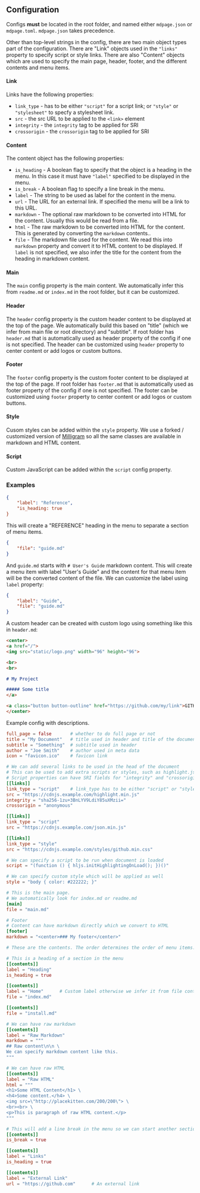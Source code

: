 ## Configuration

Configs **must** be located in the root folder, and named either `mdpage.json` or `mdpage.toml`. 
`mdpage.json` takes precedence.

Other than top-level strings in the config, there are two main object types part of the configuration.
There are "Link" objects used in the `"links"` property to specify script or style links.
There are also "Content" objects which are used to specify the main page, header, footer, and the different contents and menu items.

#### Link

Links have the following properties:

- `link_type` - has to be either `"script"` for a script link; or `"style"` or `"stylesheet"` to specfy a stylesheet link.
- `src` - the src URL to be applied to the `<link>` element
- `integrity` - the `integrity` tag to be applied for SRI
- `crossorigin` - the `crossorigin` tag to be applied for SRI

#### Content

The content object has the following properties:

- `is_heading` - A boolean flag to specify that the object is a heading in the menu. In this case it must have `"label"` specified to be displayed in the menu.
- `is_break` - A boolean flag to specify a line break in the menu.
- `label` - The string to be used as label for the content in the menu.
- `url` - The URL for an external link. If specified the menu will be a link to this URL.
- `markdown` - The optional raw markdown to be converted into HTML for the content. Usually this would be read from a file.
- `html` - The raw markdown to be converted into HTML for the content. This is generated by converting the `markdown` contents..
- `file` - The markdown file used for the content. We read this into `markdown` property and convert it to HTML content to be displayed. If `label` is not specified, we also infer the title for the content from the heading in markdown content.

#### Main

The `main` config property is the main content. We automatically infer this from `readme.md` or `index.md` in the root folder, but it can be customized.

#### Header

The `header` config property is the custom header content to be displayed at the top of the page. We automatically build this based on "title" (which we infer from main file or root directory) and "subtitle". If root folder has `header.md` that is automatically used as header property of the config if one is not specified. The header can be customized using `header` property to center content or add logos or custom buttons.

#### Footer

The `footer` config property is the custom footer content to be displayed at the top of the page. If root folder has `footer.md` that is automatically used as footer property of the config if one is not specified. The footer can be customized using `footer` property to center content or add logos or custom buttons.

#### Style

Cusom styles can be added within the `style` property. We use a forked / customized version of [Milligram](https://milligram.io/) so all the same classes are available in markdown and HTML content.

#### Script

Custom JavaScript can be added within the `script` config property.

### Examples

```json
{
    "label": "Reference",
    "is_heading: true
}
```

This will create a "REFERENCE" heading in the menu to separate a section of menu items.

```json
{
    "file": "guide.md"
}
```

And `guide.md` starts with `# User's Guide` markdown content.
This will create a menu item with label "User's Guide" and the content for that menu item will be the converted content of the file. We can customize the label using `label` property:

```json
{
    "label": "Guide",
    "file": "guide.md"
}
```

A custom header can be created with custom logo using something like this in `header.md`:

```markdown
<center>
<a href="/">
<img src="static/logo.png" width="96" height="96">

<br>
<br>

# My Project

##### Some title
</a>

<a class="button button-outline" href="https://github.com/my/link">GITHUB</a>
</center>
```

Example config with descriptions.

```toml
full_page = false       # whether to do full page or not
title = "My Document"   # title used in header and title of the document
subtitle = "Something"  # subtitle used in header
author = "Joe Smith"    # author used in meta data 
icon = "favicon.ico"    # favicon link

# We can add several links to be used in the head of the document
# This can be used to add extra scripts or styles, such as highlight.js
# Script properties can have SRI fields for "integrity" and "crossorigin"
[[links]]
link_type = "script"    # link_type has to be either "script" or "style" or "stylesheet"
src = "https://cdnjs.example.com/highlight.min.js"
integrity = "sha256-1zu+3BnLYV9LdiY85uXMzii="
crossorigin = "anonymous"

[[links]]
link_type = "script"
src = "https://cdnjs.example.com/json.min.js"

[[links]]
link_type = "style"
src = "https://cdnjs.example.com/styles/github.min.css"

# We can specify a script to be run when document is loaded
script = "(function () { hljs.initHighlightingOnLoad(); })()"

# We can specify custom style which will be applied as well
style = "body { color: #222222; }"

# This is the main page. 
# We automatically look for index.md or readme.md
[main]
file = "main.md"

# Footer
# Content can have markdown directly which we convert to HTML
[footer]
markdown = "<center>### My footer</center>"

# These are the contents. The order determines the order of menu items.

# This is a heading of a section in the menu
[[contents]]
label = "Heading"
is_heading = true

[[contents]]
label = "Home"      # Custom label otherwise we infer it from file contents
file = "index.md"

[[contents]]
file = "install.md"

# We can have raw markdown
[[contents]]
label = "Raw Markdown"  
markdown = """
## Raw content\n\n \
We can specify markdown content like this.
"""

# We can have raw HTML
[[contents]]
label = "Raw HTML"
html = """
<h1>Some HTML Content</h1> \
<h4>Some content.</h4> \
<img src=\"http://placekitten.com/200/200\"> \
<br><br> \
<p>This is paragraph of raw HTML content.</p>
"""

# This will add a line break in the menu so we can start another section
[[contents]]
is_break = true

[[contents]]
label = "Links"
is_heading = true

[[contents]]
label = "External Link"
url = "https://github.com"      # An external link
```